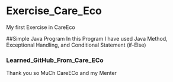 # Exercise_Care_Eco
My first Exercise in CareEco

##Simple Java Program
In this Program I have used Java Method, Exceptional Handling, and Conditional Statement (if-Else)

### Learned_GitHub_From_Care_ECo 
 Thank you so MuCh CareECo and my Menter
